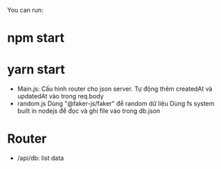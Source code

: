 You can run:

# npm start

# yarn start

- Main.js:
  Cấu hình router cho json server.
  Tự động thêm createdAt và updatedAt vào trong req.body
- random.js
  Dùng "@faker-js/faker" để random dữ liệu
  Dùng fs system built in nodejs để đọc và ghi file vào trong db.json

# Router

- /api/db: list data
